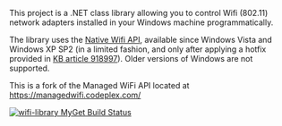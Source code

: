 This project is a .NET class library allowing you to control Wifi (802.11) network adapters installed in your Windows machine programmatically.

The library uses the [Native Wifi API](http://msdn2.microsoft.com/en-us/library/ms705969.aspx), available since Windows Vista and Windows XP SP2 (in a limited fashion, and only after applying a hotfix provided in [KB article 918997](http://support.microsoft.com/kb/918997)). Older versions of Windows are not supported.

This is a fork of the Managed WiFi API located at <https://managedwifi.codeplex.com/>

[![wifi-library MyGet Build Status](https://www.myget.org/BuildSource/Badge/wifi-library?identifier=84b05947-e243-46a6-9fcc-e7b34446688b)](https://www.myget.org/)

